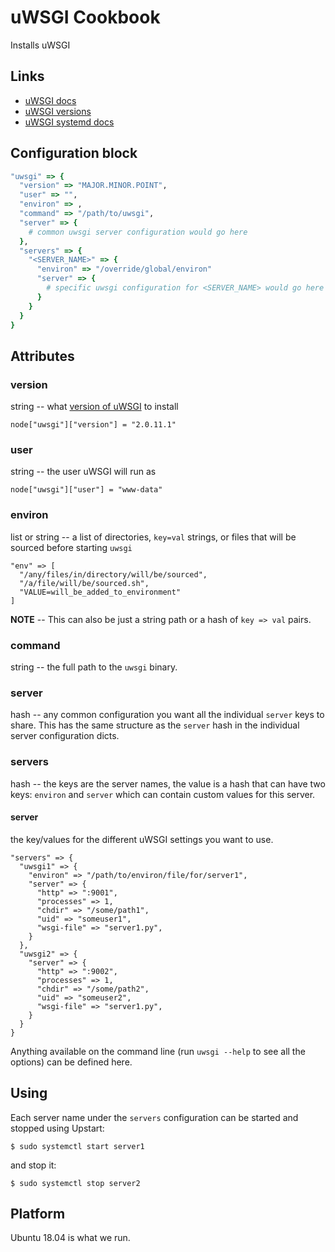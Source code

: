 # uWSGI Cookbook

Installs uWSGI

## Links

* [uWSGI docs](https://uwsgi-docs.readthedocs.io/en/latest/)
* [uWSGI versions](https://uwsgi-docs.readthedocs.io/en/latest/index.html#stable-releases)
* [uWSGI systemd docs](https://uwsgi-docs.readthedocs.io/en/latest/Systemd.html)


## Configuration block

```ruby
"uwsgi" => {
  "version" => "MAJOR.MINOR.POINT",
  "user" => "",
  "environ" => ,
  "command" => "/path/to/uwsgi",
  "server" => {
    # common uwsgi server configuration would go here
  },
  "servers" => {
    "<SERVER_NAME>" => {
      "environ" => "/override/global/environ"
      "server" => {
        # specific uwsgi configuration for <SERVER_NAME> would go here
      }
    }
  }
}
```

## Attributes


### version

string -- what [version of uWSGI](https://uwsgi-docs.readthedocs.io/en/latest/index.html#stable-releases) to install

    node["uwsgi"]["version"] = "2.0.11.1"


### user

string -- the user uWSGI will run as

    node["uwsgi"]["user"] = "www-data"


### environ

list or string -- a list of directories, `key=val` strings, or files that will be sourced before starting `uwsgi`

    "env" => [
      "/any/files/in/directory/will/be/sourced",
      "/a/file/will/be/sourced.sh",
      "VALUE=will_be_added_to_environment"
    ]

__NOTE__ -- This can also be just a string path or a hash of `key => val` pairs.


### command

string -- the full path to the `uwsgi` binary.


### server

hash -- any common configuration you want all the individual `server` keys to share. This has the same structure as the `server` hash in the individual server configuration dicts.


### servers

hash -- the keys are the server names, the value is a hash that can have two keys: `environ` and `server` which can contain custom values for this server.


#### server

the key/values for the different uWSGI settings you want to use.

    "servers" => {
      "uwsgi1" => {
        "environ" => "/path/to/environ/file/for/server1",
        "server" => {
          "http" => ":9001",
          "processes" => 1,
          "chdir" => "/some/path1",
          "uid" => "someuser1",
          "wsgi-file" => "server1.py",
        }
      },
      "uwsgi2" => {
        "server" => {
          "http" => ":9002",
          "processes" => 1,
          "chdir" => "/some/path2",
          "uid" => "someuser2",
          "wsgi-file" => "server1.py",
        }
      }
    }

Anything available on the command line (run `uwsgi --help` to see all the options) can be defined here.


## Using 

Each server name under the `servers` configuration can be started and stopped using Upstart:

    $ sudo systemctl start server1

and stop it:

    $ sudo systemctl stop server2


## Platform

Ubuntu 18.04 is what we run.

